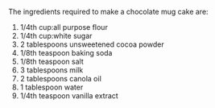 The ingredients required to make a chocolate mug cake are:
1) 1/4th cup:all purpose flour
2) 1/4th cup:white sugar
3) 2 tablespoons unsweetened cocoa powder
4) 1/8th teaspoon baking soda
5) 1/8th teaspoon salt
6) 3 tablespoons milk
7) 2 tablespoons canola oil
8) 1 tablespoon water
9) 1/4th teaspoon vanilla extract